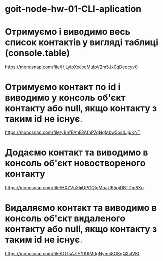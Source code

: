 # goit-node-hw-01-CLI-aplication

# Отримуємо і виводимо весь список контактів у вигляді таблиці (console.table)
https://monosnap.com/file/HjLyIpXxdbcMuIpV2m5Jx0qDeqcyv0

# Отримуємо контакт по id і виводимо у консоль об'єкт контакту або null, якщо контакту з таким id не існує.
https://monosnap.com/file/yBnfEAhE3AfhP7qNgMbw5os4JjuKNT

# Додаємо контакт та виводимо в консоль об'єкт новоствореного контакту
https://monosnap.com/file/HXZVuXlpUPGQIoMoaU65pjDBTDm8Xu

# Видаляємо контакт та виводимо в консоль об'єкт видаленого контакту або null, якщо контакту з таким id не існує.
https://monosnap.com/file/DTfsAzIE7fK6M0gNym58OSgQXclVKt
